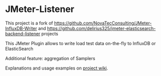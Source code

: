 # JMeter-Listener

This project is a fork of https://github.com/NovaTecConsulting/JMeter-InfluxDB-Writer and https://github.com/delirius325/jmeter-elasticsearch-backend-listener projects

This JMeter Plugin allows to write load test data on-the-fly to InfluxDB or ElasticSearch

Additional feature: aggregation of Samplers

Explanations and usage examples on [project wiki](https://gitlab.com/testload/jmeter-listener/wikis/1.-Main).